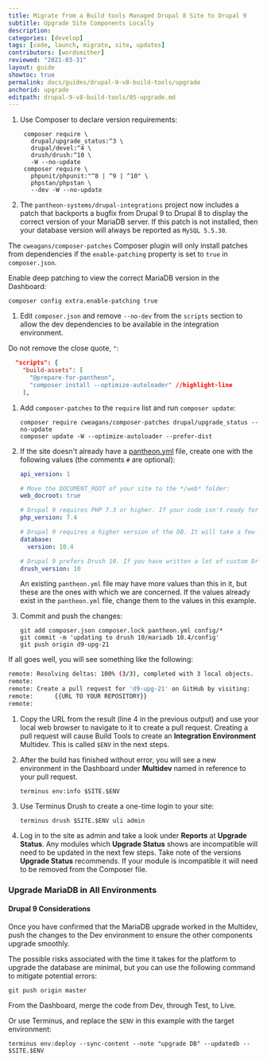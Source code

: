 ```yaml
---
title: Migrate from a Build tools Managed Drupal 8 Site to Drupal 9
subtitle: Upgrade Site Components Locally
description: 
categories: [develop]
tags: [code, launch, migrate, site, updates]
contributors: [wordsmither]
reviewed: "2021-03-31"
layout: guide
showtoc: true
permalink: docs/guides/drupal-9-v8-build-tools/upgrade
anchorid: upgrade
editpath: drupal-9-v8-build-tools/05-upgrade.md
---
```

1. Use Composer to declare version requirements:

   ```bash{outputLines:2-5,7-9}
    composer require \
      drupal/upgrade_status:^3 \
      drupal/devel:^4 \
      drush/drush:^10 \
      -W --no-update
    composer require \
      phpunit/phpunit:"^8 | ^9 | ^10" \
      phpstan/phpstan \
      --dev -W --no-update
   ```

1. The `pantheon-systems/drupal-integrations` project now includes a patch that backports a bugfix from Drupal 9 to Drupal 8 to display the correct version of your MariaDB server. If this patch is not installed, then your database version will always be reported as `MySQL 5.5.30`.

  The `cweagans/composer-patches` Composer plugin will only install patches from dependencies if the `enable-patching` property is set to `true` in `composer.json`.

  Enable deep patching to view the correct MariaDB version in the Dashboard:

   ```bash{promptUser: user}
   composer config extra.enable-patching true
   ```

1. Edit `composer.json` and remove `--no-dev` from the `scripts` section to allow the dev dependencies to be available in the integration environment.

  Do not remove the close quote, `"`:

   ```json:title=composer.json
     "scripts": {
       "build-assets": [
         "@prepare-for-pantheon",
         "composer install --optimize-autoloader" //highlight-line
       ],
   ```

1. Add `composer-patches` to the `require` list and run `composer update`:

   ```bash{promptUser: user}
   composer require cweagans/composer-patches drupal/upgrade_status --no-update
   composer update -W --optimize-autoloader --prefer-dist
   ```

1. If the site doesn't already have a [pantheon.yml](/pantheon-yml#find-or-create-pantheonyml) file, create one with the following values (the comments `#` are optional):

   ```yaml:title=pantheon.yml
   api_version: 1
   
   # Move the DOCUMENT_ROOT of your site to the */web* folder:
   web_docroot: true
   
   # Drupal 9 requires PHP 7.3 or higher. If your code isn't ready for PHP 7.4 you may need to use 7.3 here:
   php_version: 7.4
   
   # Drupal 9 requires a higher version of the DB. It will take a few minutes to complete the upgrade to 10.4 once you push this file:
   database:
     version: 10.4
   
   # Drupal 9 prefers Drush 10. If you have written a lot of custom Drush commands you may need to go back to Drush 9 or 8:
   drush_version: 10
   ```

   An existing `pantheon.yml` file may have more values than this in it, but these are the ones with which we are concerned. If the values already exist in the `pantheon.yml` file, change them to the values in this example.

1. Commit and push the changes:

   ```bash{promptUser: user}
   git add composer.json composer.lock pantheon.yml config/*
   git commit -m 'updating to drush 10/mariadb 10.4/config'
   git push origin d9-upg-21
   ```

  If all goes well, you will see something like the following:

   ```bash
   remote: Resolving deltas: 100% (3/3), completed with 3 local objects.
   remote:
   remote: Create a pull request for 'd9-upg-21' on GitHub by visiting:
   remote:      {{URL TO YOUR REPOSITORY}}
   remote:
   ```

1. Copy the URL from the result (line 4 in the previous output) and use your local web browser to navigate to it to create a pull request. Creating a pull request will cause Build Tools to create an **Integration Environment** Multidev. This is called `$ENV` in the next steps.

1. After the build has finished without error, you will see a new environment in the Dashboard under **Multidev** named in reference to your pull request.

   ```bash{promptUser: user}
   terminus env:info $SITE.$ENV
   ```

1. Use Terminus Drush to create a one-time login to your site:

   ```bash{promptUser: user}
   terminus drush $SITE.$ENV uli admin
   ```

1. Log in to the site as admin and take a look under **Reports** at **Upgrade Status**. Any modules which **Upgrade Status** shows are incompatible will need to be updated in the next few steps. Take note of the versions **Upgrade Status** recommends. If your module is incompatible it will need to be removed from the Composer file.

### Upgrade MariaDB in All Environments

#### Drupal 9 Considerations

<Partial file="drupal-9/drupal-9-mariadb-considerations.md" />

Once you have confirmed that the MariaDB upgrade worked in the Multidev, push the changes to the Dev environment to ensure the other components upgrade smoothly.

The possible risks associated with the time it takes for the platform to upgrade the database are minimal, but you can use the following command to mitigate potential errors:

```bash{promptUser: user}
git push origin master
```

From the Dashboard, merge the code from Dev, through Test, to Live.

Or use Terminus, and replace the `$ENV` in this example with the target environment:

```bash{promptUser: user}
terminus env:deploy --sync-content --note "upgrade DB" --updatedb -- $SITE.$ENV
```

